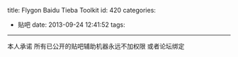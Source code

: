 title: Flygon Baidu Tieba Toolkit
id: 420
categories:
  - 贴吧
date: 2013-09-24 12:41:52
tags:
---

本人承诺 所有已公开的贴吧辅助机器永远不加权限 或者论坛绑定